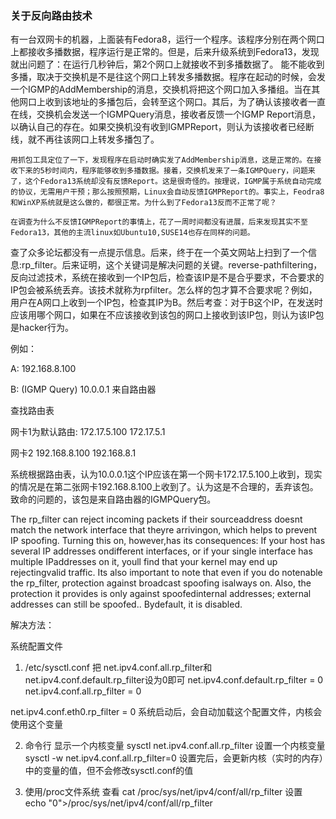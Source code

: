### 关于反向路由技术






有一台双网卡的机器，上面装有Fedora8，运行一个程序。该程序分别在两个网口上都接收多播数据，程序运行是正常的。但是，后来升级系统到Fedora13，发现就出问题了：在运行几秒钟后，第2个网口上就接收不到多播数据了。
   能不能收到多播，取决于交换机是不是往这个网口上转发多播数据。程序在起动的时候，会发一个IGMP的AddMembership的消息，交换机将把这个网口加入多播组。当在其他网口上收到该地址的多播包后，会转至这个网口。其后，为了确认该接收者一直在线，交换机会发送一个IGMPQuery消息，接收者反馈一个IGMP Report消息，以确认自己的存在。如果交换机没有收到IGMPReport，则认为该接收者已经断线，就不再往该网口上转发多播包了。

    用抓包工具定位了一下，发现程序在启动时确实发了AddMembership消息，这是正常的。在接收下来的5秒时间内，程序能够收到多播数据。接着，交换机发来了一条IGMPQuery，问题来了，这个Fedora13系统却没有反馈Report。这是很奇怪的。按理说，IGMP属于系统自动完成的协议，无需用户干预；那么按照预期，Linux会自动反馈IGMPReport的。事实上，Feodra8和WinXP系统就是这么做的，都很正常。为什么到了Fedora13反而不正常了呢？

    在调查为什么不反馈IGMPReport的事情上，花了一周时间都没有进展，后来发现其实不至Fedora13，其他的主流linux如Ubuntu10,SUSE14也存在同样的问题。

   查了众多论坛都没有一点提示信息。后来，终于在一个英文网站上扫到了一个信息:rp_filter。后来证明，这个关键词是解决问题的关键。reverse-pathfiltering，反向过滤技术，系统在接收到一个IP包后，检查该IP是不是合乎要求，不合要求的IP包会被系统丢弃。该技术就称为rpfilter。怎么样的包才算不合要求呢？例如，用户在A网口上收到一个IP包，检查其IP为B。然后考查：对于B这个IP，在发送时应该用哪个网口，如果在不应该接收到该包的网口上接收到该IP包，则认为该IP包是hacker行为。

例如：

A: 192.168.8.100

B: (IGMP Query) 10.0.0.1 来自路由器

查找路由表

网卡1为默认路由: 172.17.5.100  172.17.5.1

网卡2          192.168.8.100  192.168.8.1

系统根据路由表，认为10.0.0.1这个IP应该在第一个网卡172.17.5.100上收到，现实的情况是在第二张网卡192.168.8.100上收到了。认为这是不合理的，丢弃该包。致命的问题的，该包是来自路由器的IGMPQuery包。

The rp_filter can reject incoming packets if their sourceaddress doesnt match the network interface that theyre arrivingon, which helps to prevent IP spoofing. Turning this on, however,has its consequences: If your host has several IP addresses ondifferent interfaces, or if your single interface has multiple IPaddresses on it, youll find that your kernel may end up rejectingvalid traffic. Its also important to note that even if you do notenable the rp_filter, protection against broadcast spoofing isalways on. Also, the protection it provides is only against spoofedinternal addresses; external addresses can still be spoofed.. Bydefault, it is disabled.

 

解决方法：

系统配置文件
1. /etc/sysctl.conf
把 net.ipv4.conf.all.rp_filter和net.ipv4.conf.default.rp_filter设为0即可
net.ipv4.conf.default.rp_filter = 0
net.ipv4.conf.all.rp_filter = 0

net.ipv4.conf.eth0.rp_filter = 0
系统启动后，会自动加载这个配置文件，内核会使用这个变量

2. 命令行
显示一个内核变量 sysctl net.ipv4.conf.all.rp_filter
设置一个内核变量 sysctl -w net.ipv4.conf.all.rp_filter=0
设置完后，会更新内核（实时的内存）中的变量的值，但不会修改sysctl.conf的值

3. 使用/proc文件系统
查看 cat /proc/sys/net/ipv4/conf/all/rp_filter
设置 echo "0">/proc/sys/net/ipv4/conf/all/rp_filter
